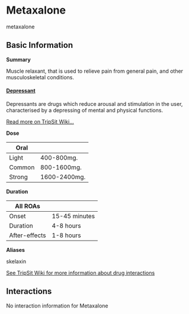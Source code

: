 # Metaxalone

metaxalone

## Basic Information

**Summary**

Muscle relaxant, that is used to relieve pain from general pain, and other musculoskeletal conditions.

#### [Depressant](/category/depressant)

Depressants are drugs which reduce arousal and stimulation in the user, characterised by a depressing of mental and physical functions.

[Read more on TripSit Wiki...](#{category.wiki})

**Dose**

| Oral   |              |
| ------ | ------------ |
| Light  | 400-800mg.   |
| Common | 800-1600mg.  |
| Strong | 1600-2400mg. |

**Duration**

| All ROAs      |               |
| ------------- | ------------- |
| Onset         | 15-45 minutes |
| Duration      | 4-8 hours     |
| After-effects | 1-8 hours     |

**Aliases**

skelaxin  

[See TripSit Wiki for more information about drug interactions](http://combo.tripsit.me/)

## Interactions

No interaction information for Metaxalone